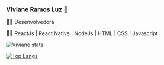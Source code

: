 ###  Viviane Ramos Luz 🤟

:woman_student: Desenvolvedora

:technologist: ReactJs | React Native | NodeJs | HTML | CSS | Javascript

[![Viviane stats](https://github-readme-stats.vercel.app/api?username=vivi3008&show_icons=true&theme=tokyonight)](https://github.com/anuraghazra/github-readme-stats)

[![Top Langs](https://github-readme-stats.vercel.app/api/top-langs/?username=vivi3008&layout=compact&theme=tokyonigth)](https://github.com/anuraghazra/github-readme-stats)
